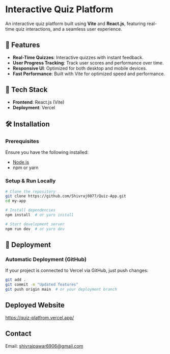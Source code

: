 # Interactive Quiz Platform

An interactive quiz platform built using **Vite** and **React.js**, featuring real-time quiz interactions, and a seamless user experience.

## 🚀 Features
- **Real-Time Quizzes**: Interactive quizzes with instant feedback.
- **User Progress Tracking**: Track user scores and performance over time.
- **Responsive UI**: Optimized for both desktop and mobile devices.
- **Fast Performance**: Built with Vite for optimized speed and performance.

## 📂 Tech Stack
- **Frontend**: React.js (Vite)
- **Deployment**: Vercel

## 🛠 Installation
### Prerequisites
Ensure you have the following installed:
- [Node.js](https://nodejs.org/)
- npm or yarn

### Setup & Run Locally
```sh
# Clone the repository
git clone https://github.com/Shivraj0077/Quiz-App.git
cd my-app

# Install dependencies
npm install  # or yarn install

# Start development server
npm run dev  # or yarn dev
```

## 🚀 Deployment
### **Automatic Deployment (GitHub)**
If your project is connected to Vercel via GitHub, just push changes:
```sh
git add .
git commit -m "Updated features"
git push origin main  # or your deployment branch
```

## Deployed Website

https://quiz-platfrom.vercel.app/

## Contact
Email: shivrajpawar6906@gmail.com

